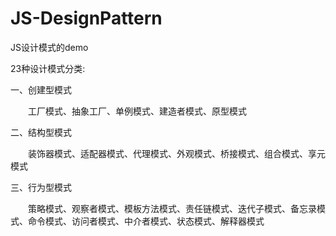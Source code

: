 # JS-DesignPattern
JS设计模式的demo

23种设计模式分类:

一、创建型模式

　　工厂模式、抽象工厂、单例模式、建造者模式、原型模式

二、结构型模式

　　装饰器模式、适配器模式、代理模式、外观模式、桥接模式、组合模式、享元模式

三、行为型模式

　　策略模式、观察者模式、模板方法模式、责任链模式、迭代子模式、备忘录模式、命令模式、访问者模式、中介者模式、状态模式、解释器模式
